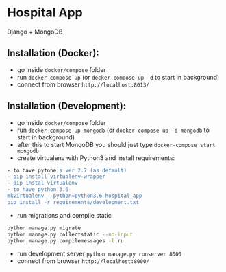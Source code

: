 # Hospital App

Django + MongoDB

## Installation (Docker):
 - go inside `docker/compose` folder
 - run `docker-compose up` (or `docker-compose up -d` to start in background)
 - connect from browser `http://localhost:8013/`

 
## Installation (Development):
 - go inside `docker/compose` folder
 - run `docker-compose up mongodb` (or `docker-compose up -d mongodb` to start in background)
 - after this to start MongoDB you should just type `docker-compose start mongodb`
 - create virtualenv with Python3 and install requirements:
 ```bash
 - to have pytone's ver 2.7 (as default)
 - pip install virtualenv-wrapper
 - pip instal virtualenv
 - to have python 3.6
 mkvirtualenv --python=python3.6 hospital_app
 pip install -r requirements/development.txt
 ```
 - run migrations and compile static
 ```bash
 python manage.py migrate
 python manage.py collectstatic --no-input
 python manage.py compilemessages -l ru
 ```
 - run development server `python manage.py runserver 8000`
 - connect from browser `http://localhost:8000/`
